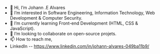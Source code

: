 - 👋 Hi, I’m Johann .E Alvares
- 👀 I’m interested in Software Engineering, Information Technology, Web Development & Computer Security.
- 🌱 I’m currently learning Front-end Development (HTML, CSS & JavaScript).
- 💞️ I’m looking to collaborate on open-source projets.
- 📫 How to reach me,
- LinkedIn -- https://www.linkedin.com/in/johann-alvares-049ba11b9/

<!---
johannalvares1203/johannalvares1203 is a ✨ special ✨ repository because its `README.md` (this file) appears on your GitHub profile.
You can click the Preview link to take a look at your changes.
--->
